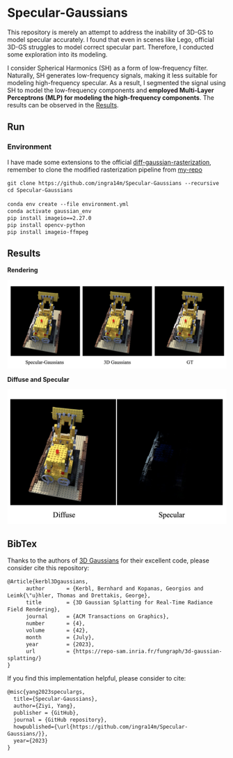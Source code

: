 # Specular-Gaussians

This repository is merely an attempt to address the inability of 3D-GS to model specular accurately. I found that even in scenes like Lego, official 3D-GS struggles to model correct specular part. Therefore, I conducted some exploration into its modeling. 



I consider Spherical Harmonics (SH) as a form of low-frequency filter. Naturally, SH generates low-frequency signals, making it less suitable for modeling high-frequency specular. As a result, I segmented the signal using SH to model the low-frequency components and **employed Multi-Layer Perceptrons (MLP) for modeling the high-frequency components**. The results can be observed in the [Results](#Results).



## Run

### Environment

I have made some extensions to the official [diff-gaussian-rasterization](), remember to clone the modified rasterization pipeline from [my-repo](https://github.com/ingra14m/depth-diff-gaussian-rasterization)

```shell
git clone https://github.com/ingra14m/Specular-Gaussians --recursive
cd Specular-Gaussians

conda env create --file environment.yml
conda activate gaussian_env
pip install imageio==2.27.0
pip install opencv-python
pip install imageio-ffmpeg
```





## Results

**Rendering**

![Comparison](assets/Comparison.png)

**Diffuse and Specular**

![Decomposition](assets/Decomposition.png)



## BibTex

Thanks to the authors of [3D Gaussians](https://repo-sam.inria.fr/fungraph/3d-gaussian-splatting/) for their excellent code, please consider cite this repository:

```
@Article{kerbl3Dgaussians,
      author       = {Kerbl, Bernhard and Kopanas, Georgios and Leimk{\"u}hler, Thomas and Drettakis, George},
      title        = {3D Gaussian Splatting for Real-Time Radiance Field Rendering},
      journal      = {ACM Transactions on Graphics},
      number       = {4},
      volume       = {42},
      month        = {July},
      year         = {2023},
      url          = {https://repo-sam.inria.fr/fungraph/3d-gaussian-splatting/}
}
```

If you find this implementation helpful, please consider to cite:

```
@misc{yang2023speculargs,
  title={Specular-Gaussians},
  author={Ziyi, Yang},
  publisher = {GitHub},
  journal = {GitHub repository},
  howpublished={\url{https://github.com/ingra14m/Specular-Gaussians/}},
  year={2023}
}
```
